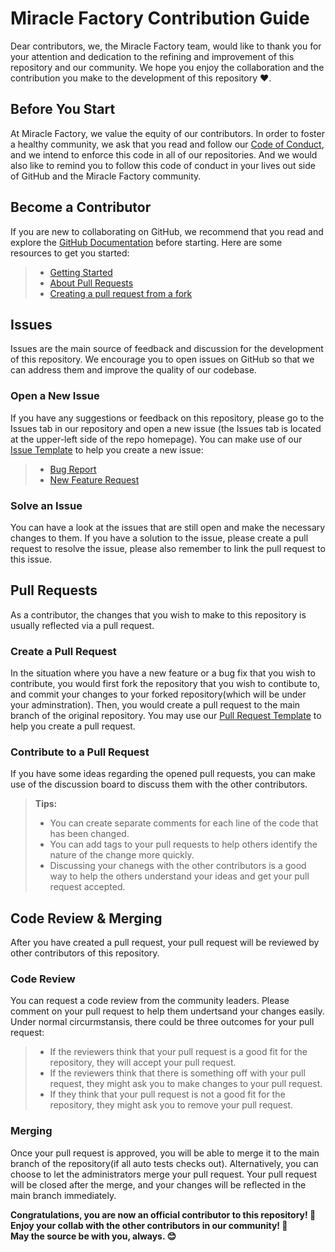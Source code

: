# Miracle Factory Contribution Guide

Dear contributors, we, the Miracle Factory team, would like to thank you for your attention and dedication to the refining and improvement of this repository and our community. We hope you enjoy the collaboration and the contribution you make to the development of this repository ❤️.

## Before You Start
At Miracle Factory, we value the equity of our contributors. In order to foster a healthy community, we ask that you read and follow our [Code of Conduct], and we intend to enforce this code in all of our repositories. And we would also like to remind you to follow this code of conduct in your lives out side of GitHub and the Miracle Factory community.

## Become a Contributor
If you are new to collaborating on GitHub, we recommend that you read and explore the [GitHub Documentation] before starting. Here are some resources to get you started:
> * [Getting Started]
> * [About Pull Requests]
> * [Creating a pull request from a fork]

## Issues
Issues are the main source of feedback and discussion for the development of this repository. We encourage you to open issues on GitHub so that we can address them and improve the quality of our codebase.
### Open a New Issue
If you have any suggestions or feedback on this repository, please go to the Issues tab in our repository and open a new issue (the Issues tab is located at the upper-left side of the repo homepage). You can make use of our [Issue Template] to help you create a new issue:
> * [Bug Report]
> * [New Feature Request]
### Solve an Issue
You can have a look at the issues that are still open and make the necessary changes to them. If you have a solution to the issue, please create a pull request to resolve the issue, please also remember to link the pull request to this issue.

## Pull Requests
As a contributor, the changes that you wish to make to this repository is usually reflected via a pull request.
### Create a Pull Request
In the situation where you have a new feature or a bug fix that you wish to contribute, you would first fork the repository that you wish to contibute to, and commit your changes to your forked repository(which will be under your adminstration). Then, you would create a pull request to the main branch of the original repository. You may use our [Pull Request Template] to help you create a pull request.
### Contribute to a Pull Request
If you have some ideas regarding the opened pull requests, you can make use of the discussion board to discuss them with the other contributors.
> **Tips:**    
> * You can create separate comments for each line of the code that has been changed.   
> * You can add tags to your pull requests to help others identify the nature of the change more quickly.   
> * Discussing your chanegs with the other contributors is a good way to help the others understand your ideas and get your pull request accepted.    

## Code Review & Merging
After you have created a pull request, your pull request will be reviewed by other contributors of this repository.
### Code Review
You can request a code review from the community leaders. Please comment on your pull request to help them undertsand your changes easily. Under normal circurmstansis, there could be three outcomes for your pull request:   
> * If the reviewers think that your pull request is a good fit for the repository, they will accept your pull request.    
> * If the reviewers think that there is something off with your pull request, they might ask you to make changes to your pull request.     
> * If they think that your pull request is not a good fit for the repository, they might ask you to remove your pull request.   

### Merging
Once your pull request is approved, you will be able to merge it to the main branch of the repository(if all auto tests checks out). Alternatively, you can choose to let the administrators merge your pull request. Your pull request will be closed after the merge, and your changes will be reflected in the main branch immediately.

**Congratulations, you are now an official contributor to this repository! 🎉**     
**Enjoy your collab with the other contributors in our community! 🤗**    
**May the source be with you, always. 😊**    

[GitHub Documentation]: https://docs.github.com/en
[Getting Started]: https://docs.github.com/en/pull-requests/collaborating-with-pull-requests/getting-started/about-collaborative-development-models
[About Pull Requests]: https://help.github.com/articles/about-pull-requests/
[Creating a pull request from a fork]: https://docs.github.com/en/pull-requests/collaborating-with-pull-requests/proposing-changes-to-your-work-with-pull-requests/creating-a-pull-request-from-a-fork
[Code of Conduct]: https://github.com/MiracleFactory/.github/blob/main/CODE_OF_CONDUCT.md
[Issue Template]: https://github.com/MiracleFactory/.github/tree/main/.github/ISSUE_TEMPLATE
[Bug Report]: https://github.com/MiracleFactory/.github/blob/main/.github/ISSUE_TEMPLATE/bug_report.md
[New Feature Request]: https://github.com/MiracleFactory/.github/blob/main/.github/ISSUE_TEMPLATE/feature_request.md
[Pull Request Template]: https://github.com/MiracleFactory/.github/blob/main/.github/PULL_REQUEST_TEMPLATE/pull_request.md